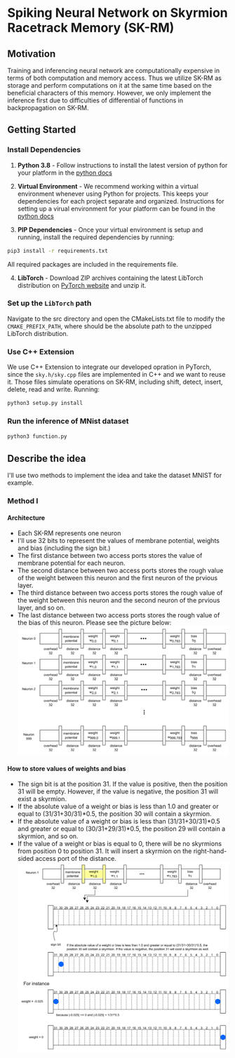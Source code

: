 # Spiking Neural Network on Skyrmion Racetrack Memory (SK-RM)
## Motivation
Training and inferencing neural network are computationally expensive in terms of both computation and memory access. Thus we utilize SK-RM as storage and perform computations on it at the same time based on the beneficial characters of this memory. However, we only implement the inference first due to difficulties of differential of functions in backpropagation on SK-RM.

## Getting Started
### Install Dependencies

1. **Python 3.8** - Follow instructions to install the latest version of python for your platform in the [python docs](https://docs.python.org/3/using/unix.html#getting-and-installing-the-latest-version-of-python)

2. **Virtual Environment** - We recommend working within a virtual environment whenever using Python for projects. This keeps your dependencies for each project separate and organized. Instructions for setting up a virual environment for your platform can be found in the [python docs](https://packaging.python.org/guides/installing-using-pip-and-virtual-environments/)

3. **PIP Dependencies** - Once your virtual environment is setup and running, install the required dependencies by running:

  ```bash
  pip3 install -r requirements.txt
  ```
  All required packages are included in the requirements file.

4. **LibTorch** - Download ZIP archives containing the latest LibTorch distribution on [PyTorch website](https://pytorch.org/get-started/locally/) and unzip it.

### Set up the `LibTorch` path
Navigate to the src directory and open the CMakeLists.txt file to modify the `CMAKE_PREFIX_PATH`, where should be the absolute path to the unzipped LibTorch distribution.

### Use C++ Extension
We use C++ Extension to integrate our developed opration in PyTorch, since the `sky.h/sky.cpp` files are implemented in C++ and we want to reuse it. Those files simulate operations on SK-RM, including shift, detect, insert, delete, read and write.
Running:
```bash
python3 setup.py install
```
### Run the inference of MNist dataset
```bash
python3 function.py
```
## Describe the idea
I'll use two methods to implement the idea and take the dataset MNIST for example.
### Method I
#### Architecture
- Each SK-RM represents one neuron
- I'll use 32 bits to represent the values of membrane potential, weights and bias (including the sign bit.)
- The first distance between two access ports stores the value of membrane potential for each neuron.
- The second distance between two access ports stores the rough value of the weight between this neuron and the first neuron of the prvious layer.
- The third distance between two access ports stores the rough value of the weight between this neuron and the second neuron of the prvious layer, and so on.
- The last distance between two access ports stores the rough value of the bias of this neuron.
Please see the picture below:
![image](https://github.com/pheotter/Skyrmion_SNN/blob/master/picture/sky1.png)
#### How to store values of weights and bias
- The sign bit is at the position 31. If the value is positive, then the position 31 will be empty. However, if the value is negative, the position 31 will exist a skyrmion.
- If the absolute value of a weight or bias is less than 1.0 and greater or equal to (31/31+30/31)*0.5, the position 30 will contain a skyrmion.
- If the absolute value of a weight or bias is less than (31/31+30/31)*0.5 and greater or equal to (30/31+29/31)*0.5, the position 29 will contain a skyrmion, and so on.
- If the value of a weight or bias is equal to 0, there will be no skyrmions from position 0 to position 31. It will insert a skyrmion on the right-hand-sided access port of the distance.
![image](https://github.com/pheotter/Skyrmion_SNN/blob/master/picture/sky2.png)
